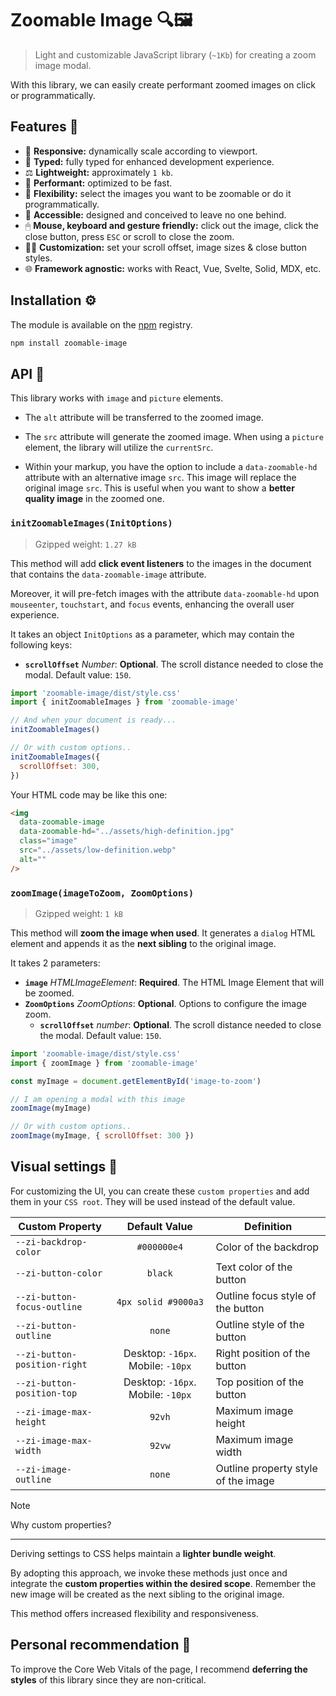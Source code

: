 # Zoomable Image 🔍🖼️

> Light and customizable JavaScript library (`~1Kb`) for creating a zoom image modal.

With this library, we can easily create performant zoomed images on click or programmatically.

## Features 🎯

- 📱 **Responsive:** dynamically scale according to viewport.
- 🧩 **Typed:** fully typed for enhanced development experience.
- ⚖️ **Lightweight:** approximately `1 kb`.
- 🚀 **Performant:** optimized to be fast.
- 🔎 **Flexibility:** select the images you want to be zoomable or do it programmatically.
- 🌈 **Accessible:** designed and conceived to leave no one behind.
- 🖱 **Mouse, keyboard and gesture friendly:** click out the image, click the close button, press `ESC` or scroll to close the zoom.
- 🕵🏽 **Customization:** set your scroll offset, image sizes & close button styles.
- 🌐 **Framework agnostic:** works with React, Vue, Svelte, Solid, MDX, etc.

## Installation ⚙️

The module is available on the [npm](https://www.npmjs.com) registry.

```sh
npm install zoomable-image
```

## API 🤖

This library works with `image` and `picture` elements.

- The `alt` attribute will be transferred to the zoomed image.

- The `src` attribute will generate the zoomed image. When using a `picture` element, the library will utilize the `currentSrc`.

- Within your markup, you have the option to include a `data-zoomable-hd` attribute with an alternative image `src`. This image will replace the original image `src`. This is useful when you want to show a **better quality image** in the zoomed one.

### `initZoomableImages(InitOptions)`

> Gzipped weight: `1.27 kB`

This method will add **click event listeners** to the images in the document that contains the `data-zoomable-image` attribute.

Moreover, it will pre-fetch images with the attribute `data-zoomable-hd` upon `mouseenter`, `touchstart`, and `focus` events, enhancing the overall user experience.

It takes an object `InitOptions` as a parameter, which may contain the following keys:

- **`scrollOffset`** _Number_: **Optional**. The scroll distance needed to close the modal. Default value: `150`.

```js
import 'zoomable-image/dist/style.css'
import { initZoomableImages } from 'zoomable-image'

// And when your document is ready...
initZoomableImages()

// Or with custom options..
initZoomableImages({
  scrollOffset: 300,
})
```

Your HTML code may be like this one:

```html
<img
  data-zoomable-image
  data-zoomable-hd="../assets/high-definition.jpg"
  class="image"
  src="../assets/low-definition.webp"
  alt=""
/>
```

### `zoomImage(imageToZoom, ZoomOptions)`

> Gzipped weight: `1 kB`

This method will **zoom the image when used**. It generates a `dialog` HTML element and appends it as the **next sibling** to the original image.

It takes 2 parameters:

- **`image`** _HTMLImageElement_: **Required**. The HTML Image Element that will be zoomed.
- **`ZoomOptions`** _ZoomOptions_: **Optional**. Options to configure the image zoom.
  - **`scrollOffset`** _number_: **Optional**. The scroll distance needed to close the modal. Default value: `150`.

```js
import 'zoomable-image/dist/style.css'
import { zoomImage } from 'zoomable-image'

const myImage = document.getElementById('image-to-zoom')

// I am opening a modal with this image
zoomImage(myImage)

// Or with custom options..
zoomImage(myImage, { scrollOffset: 300 })
```

## Visual settings 🎨

For customizing the UI, you can create these `custom properties` and add them in your `CSS root`. They will be used instead of the default value.

| Custom Property              |           Default Value           | Definition                          |
| ---------------------------- | :-------------------------------: | ----------------------------------- |
| `--zi-backdrop-color`        |            `#000000e4`            | Color of the backdrop               |
| `--zi-button-color`          |              `black`              | Text color of the button            |
| `--zi-button-focus-outline`  |        `4px solid #9000a3`        | Outline focus style of the button   |
| `--zi-button-outline`        |              `none`               | Outline style of the button         |
| `--zi-button-position-right` | Desktop: `-16px`. Mobile: `-10px` | Right position of the button        |
| `--zi-button-position-top`   | Desktop: `-16px`. Mobile: `-10px` | Top position of the button          |
| `--zi-image-max-height`      |              `92vh`               | Maximum image height                |
| `--zi-image-max-width`       |              `92vw`               | Maximum image width                 |
| `--zi-image-outline`         |              `none`               | Outline property style of the image |

> [!NOTE]
> Why custom properties?
>
> ---
>
> Deriving settings to CSS helps maintain a **lighter bundle weight**.
>
> By adopting this approach, we invoke these methods just once and integrate the **custom properties within the desired scope**. Remember the new image will be created as the next sibling to the original image.
>
> This method offers increased flexibility and responsiveness.

## Personal recommendation 📌

To improve the Core Web Vitals of the page, I recommend **deferring the styles** of this library since they are non-critical.
